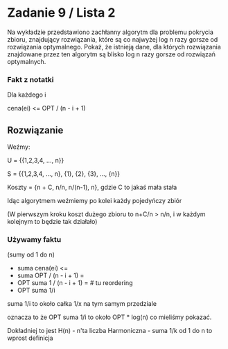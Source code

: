 # Zadanie 9 / Lista 2

Na wykładzie przedstawiono zachłanny algorytm dla problemu pokrycia zbioru, znajdujący rozwiązania, 
które są co najwyżej log n razy gorsze od rozwiązania optymalnego. 
Pokaż, że istnieją dane, dla których rozwiązania znajdowane przez ten algorytm są blisko log n razy gorsze od rozwiązań optymalnych.

### Fakt z notatki

Dla każdego i

cena(ei) <= OPT / (n - i + 1)

## Rozwiązanie

Weźmy:

U = {{1,2,3,4, ..., n}}

S = {{1,2,3,4, ..., n}, {1}, {2}, {3}, ..., {n}}

Koszty = {n + C, n/n, n/(n-1), n}, gdzie C to jakaś mała stała

Idąc algorytmem weźmiemy po kolei każdy pojedyńczy zbiór

(W pierwszym kroku koszt dużego zbioru to n+C/n > n/n, i w każdym kolejnym to będzie tak działało)

### Używamy faktu

(sumy od 1 do n)

- suma cena(ei) <= 
- suma OPT / (n - i + 1) =
- OPT suma 1 / (n - i + 1) =   # tu reordering
- OPT suma 1/i

suma 1/i to około całka 1/x na tym samym przedziale

oznacza to że OPT suma 1/i to około OPT * log(n) co mieliśmy pokazać.

Dokładniej to jest H(n) - n'ta liczba Harmoniczna - suma 1/k od 1 do n to wprost definicja